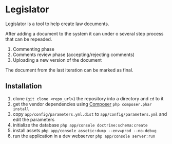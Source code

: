 Legislator
========================

Legislator is a tool to help create law documents.

After adding a document to the system it can under o several step process that can be repeaded.
  1. Commenting phase
  2. Comments review phase (accepting/rejecting comments)
  3. Uploading a new version of the document

The document from the last iteration can be marked as final.

## Installation ##

1. clone (`git clone <repo_url>`) the repository into a directory and `cd` to it
2. get the vendor dependencies using [Composer](http://getcomposer.org/) `php composer.phar install`
3. copy `app/config/parameters.yml.dist` to `app/config/parameters.yml` and edit the parameters
3. initialize the database `php app/console doctrine:schema:create`
4. install assets `php app/console assetic:dump --env=prod --no-debug`
4. run the application in a dev webserver `php app/console server:run`

